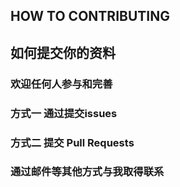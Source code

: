 ##  HOW  TO  CONTRIBUTING
##  如何提交你的资料

### 欢迎任何人参与和完善


### 方式一 通过提交issues 

### 方式二 提交 Pull Requests 

### 通过邮件等其他方式与我取得联系
